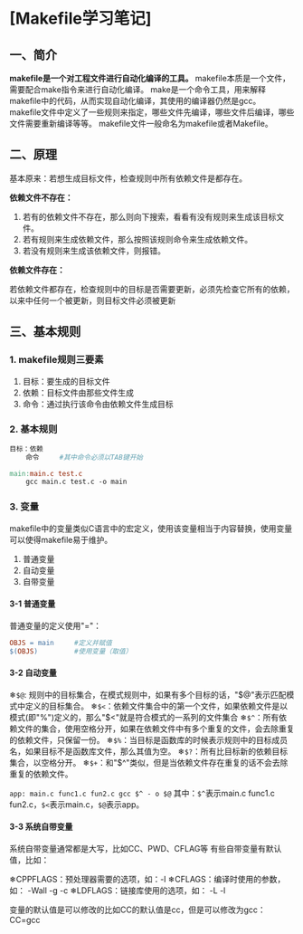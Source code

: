 # \[Makefile学习笔记\]

## 一、简介

**makefile是一个对工程文件进行自动化编译的工具。**
makefile本质是一个文件，需要配合make指令来进行自动化编译。
make是一个命令工具，用来解释makefile中的代码，从而实现自动化编译，其使用的编译器仍然是gcc。
makefile文件中定义了一些规则来指定，哪些文件先编译，哪些文件后编译，哪些文件需要重新编译等等。
makefile文件一般命名为makefile或者Makefile。

## 二、原理

基本原来：若想生成目标文件，检查规则中所有依赖文件是都存在。

**依赖文件不存在：**

1. 若有的依赖文件不存在，那么则向下搜索，看看有没有规则来生成该目标文件。
2. 若有规则来生成依赖文件，那么按照该规则命令来生成依赖文件。
3. 若没有规则来生成该依赖文件，则报错。

**依赖文件存在：**

若依赖文件都存在，检查规则中的目标是否需要更新，必须先检查它所有的依赖，以来中任何一个被更新，则目标文件必须被更新

## 三、基本规则

### 1. makefile规则三要素

1. 目标：要生成的目标文件
2. 依赖：目标文件由那些文件生成
3. 命令：通过执行该命令由依赖文件生成目标

### 2. 基本规则

```makefile
目标：依赖
    命令     #其中命令必须以TAB键开始
```

```makefile
main:main.c test.c
    gcc main.c test.c -o main
```

### 3. 变量

makefile中的变量类似C语言中的宏定义，使用该变量相当于内容替换，使用变量可以使得makefile易于维护。

1. 普通变量
2. 自动变量
3. 自带变量

#### 3-1 普通变量

普通变量的定义使用"="：

```makefile
OBJS = main     #定义并赋值
$(OBJS)         #使用变量（取值）
```

#### 3-2 自动变量

&#10052;`$@`: 规则中的目标集合，在模式规则中，如果有多个目标的话，"\$@"表示匹配模式中定义的目标集合。
&#10052;`$<`：依赖文件集合中的第一个文件，如果依赖文件是以模式(即"\%")定义的，那么"\$<"就是符合模式的一系列的文件集合
&#10052;`$^`：所有依赖文件的集合，使用空格分开，如果在依赖文件中有多个重复的文件，会去除重复的依赖文件，只保留一份。
&#10052;`$%`：当目标是函数库的时候表示规则中的目标成员名，如果目标不是函数库文件，那么其值为空。
&#10052;`$?`：所有比目标新的依赖目标集合，以空格分开。
&#10052;`$+`：和"\$^"类似，但是当依赖文件存在重复的话不会去除重复的依赖文件。

`app: main.c func1.c fun2.c gcc $^ - o $@`
其中：`$^`表示main.c func1.c fun2.c，`$<`表示main.c，`$@`表示app。

#### 3-3 系统自带变量

系统自带变量通常都是大写，比如CC、PWD、CFLAG等
有些自带变量有默认值，比如：

&#10052;CPPFLAGS：预处理器需要的选项，如：-I
&#10052;CFLAGS：编译时使用的参数，如： -Wall -g -c
&#10052;LDFLAGS：链接库使用的选项，如： -L -l

变量的默认值是可以修改的比如CC的默认值是cc，但是可以修改为gcc：CC=gcc